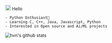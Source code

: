 <img src='https://qpluspicture.oss-cn-beijing.aliyuncs.com/6LjjQA/Hi.gif' width="18"/> Hello
```
- Python Enthusiast🐍
- Learning C, C++, Java, Javascript, Python
- Interested in Open source and Ai/ML projects
```
![hvn's github stats](https://bad-apple-github-readme.vercel.app/api?show_bg=1&username=goesbyabhi&show_icons=true&theme=dark)
